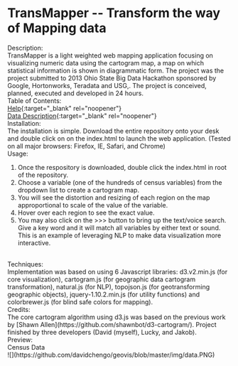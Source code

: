 # TransMapper -- Transform the way of Mapping data<br/>
Description:<br/>
TransMapper is a light weighted web mapping application focusing on visualizing numeric data using the cartogram map, a map on which statistical information is shown in diagrammatic form. The project was the project submitted to 2013 Ohio State Big Data Hackathon sponsored by Google, Hortonworks, Teradata and USG,. The project is conceived, planned, executed and developed in 24 hours. 
<br/>
Table of Contents:<br/>
[Help](https://github.com/davidchengo/geovis/blob/master/help.html){:target="_blank" rel="noopener"}
<br/>
[Data Description](https://github.com/davidchengo/geovis/blob/master/meta.htm){:target="_blank" rel="noopener"}
<br/>
Installation:<br/>
The installation is simple. Download the entire repository onto your desk and double click on on the index.html to launch the web application. (Tested on all major browsers: Firefox, IE, Safari, and Chrome)
<br/>
Usage:<br/>
1. Once the respository is downloaded, double click the index.html in root of the repository.
2. Choose a variable (one of the hundreds of census variables) from the dropdown list to create a cartogram map.
3. You will see the distortion and resizing of each region on the map approportional to scale of the value of the variable.
4. Hover over each region to see the exact value.
5. You may also click on the >>> button to bring up the text/voice search. Give a key word and it will match all variables by either text or sound. This is an example of leveraging NLP to make data visualization more interactive.
<br/>
Techniques:<br/>
Implementation was based on using 6 Javascript libraries: d3.v2.min.js (for core visualization), cartogram.js (for geographic data cartogram transformation), natural.js (for NLP), topojson.js (for geotransforming geographic objects), jquery-1.10.2.min.js (for utility functions) and colorbrewer.js (for blind safe colors for mapping).
<br/>
Credits:<br/> 
The core cartogram algorithm using d3.js was based on the previous work by [Shawn Allen](https://github.com/shawnbot/d3-cartogram/). Project finished by three developers (David (myself), Lucky, and Jakob).
<br/>
Preview:<br/>
Census Data<br/>
![](https://github.com/davidchengo/geovis/blob/master/img/data.PNG)
